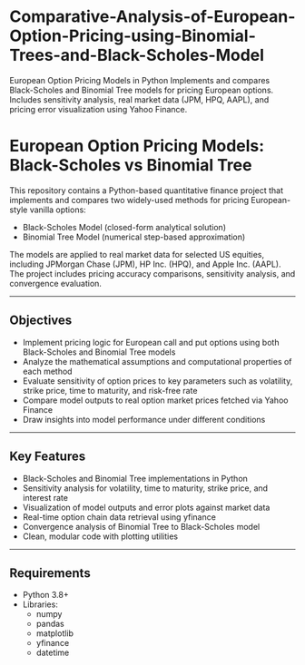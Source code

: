# Comparative-Analysis-of-European-Option-Pricing-using-Binomial-Trees-and-Black-Scholes-Model
European Option Pricing Models in Python Implements and compares Black-Scholes and Binomial Tree models for pricing European options. Includes sensitivity analysis, real market data (JPM, HPQ, AAPL), and pricing error visualization using Yahoo Finance.
# European Option Pricing Models: Black-Scholes vs Binomial Tree

This repository contains a Python-based quantitative finance project that implements and compares two widely-used methods for pricing European-style vanilla options:

- Black-Scholes Model (closed-form analytical solution)
- Binomial Tree Model (numerical step-based approximation)

The models are applied to real market data for selected US equities, including JPMorgan Chase (JPM), HP Inc. (HPQ), and Apple Inc. (AAPL). The project includes pricing accuracy comparisons, sensitivity analysis, and convergence evaluation.

---

## Objectives

- Implement pricing logic for European call and put options using both Black-Scholes and Binomial Tree models
- Analyze the mathematical assumptions and computational properties of each method
- Evaluate sensitivity of option prices to key parameters such as volatility, strike price, time to maturity, and risk-free rate
- Compare model outputs to real option market prices fetched via Yahoo Finance
- Draw insights into model performance under different conditions

---

## Key Features

- Black-Scholes and Binomial Tree implementations in Python
- Sensitivity analysis for volatility, time to maturity, strike price, and interest rate
- Visualization of model outputs and error plots against market data
- Real-time option chain data retrieval using yfinance
- Convergence analysis of Binomial Tree to Black-Scholes model
- Clean, modular code with plotting utilities

---

## Requirements

- Python 3.8+
- Libraries:
  - numpy
  - pandas
  - matplotlib
  - yfinance
  - datetime

